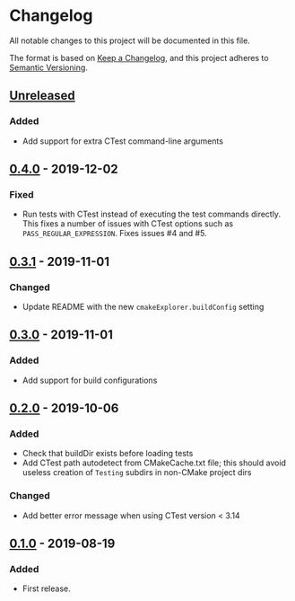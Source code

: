# Changelog

All notable changes to this project will be documented in this file.

The format is based on [Keep a Changelog](https://keepachangelog.com/en/1.0.0/),
and this project adheres to [Semantic Versioning](https://semver.org/spec/v2.0.0.html).

## [Unreleased]

### Added

- Add support for extra CTest command-line arguments

## [0.4.0] - 2019-12-02

### Fixed

- Run tests with CTest instead of executing the test commands directly. This fixes a number of issues with CTest options such as `PASS_REGULAR_EXPRESSION`. Fixes issues #4 and #5.

## [0.3.1] - 2019-11-01

### Changed

- Update README with the new `cmakeExplorer.buildConfig` setting

## [0.3.0] - 2019-11-01

### Added

- Add support for build configurations

## [0.2.0] - 2019-10-06

### Added

- Check that buildDir exists before loading tests
- Add CTest path autodetect from CMakeCache.txt file; this should avoid useless creation of `Testing` subdirs in non-CMake project dirs

### Changed

- Add better error message when using CTest version < 3.14

## [0.1.0] - 2019-08-19

### Added

- First release.

[unreleased]: https://github.com/fredericbonnet/cmake-test-explorer/compare/v0.4.0...HEAD
[0.4.0]: https://github.com/fredericbonnet/cmake-test-explorer/compare/v0.3.1...v0.4.0
[0.3.1]: https://github.com/fredericbonnet/cmake-test-explorer/compare/v0.3.0...v0.3.1
[0.3.0]: https://github.com/fredericbonnet/cmake-test-explorer/compare/v0.2.0...v0.3.0
[0.2.0]: https://github.com/fredericbonnet/cmake-test-explorer/compare/v0.1.0...v0.2.0
[0.1.0]: https://github.com/fredericbonnet/cmake-test-explorer/releases/tag/v0.1.0
